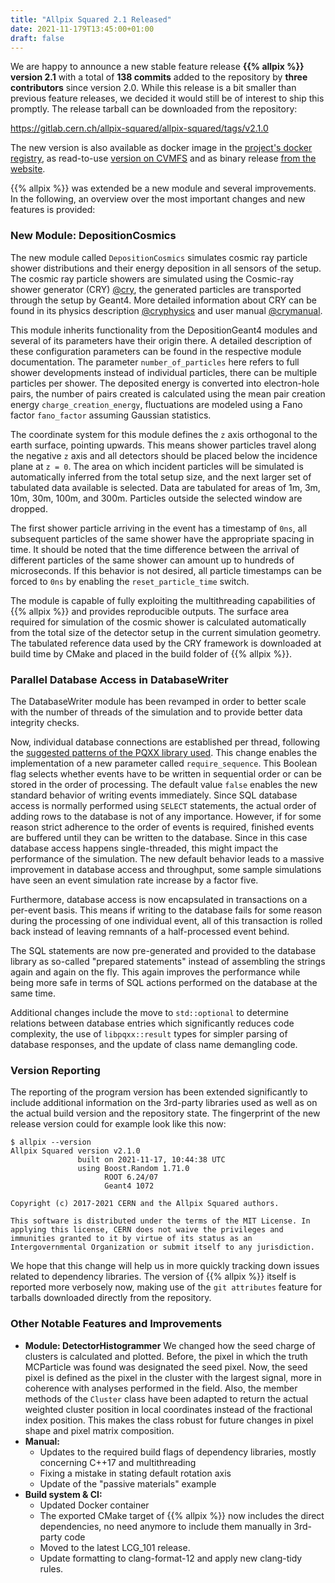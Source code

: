 ```yaml
---
title: "Allpix Squared 2.1 Released"
date: 2021-11-179T13:45:00+01:00
draft: false
---
```


We are happy to announce a new stable feature release **{{% allpix %}} version 2.1** with a total of **138 commits** added to the repository by **three contributors** since version 2.0. While this release is a bit smaller than previous feature releases, we decided it would still be of interest to ship this promptly. The release tarball can be downloaded from the repository:

https://gitlab.cern.ch/allpix-squared/allpix-squared/tags/v2.1.0

The new version is also available as docker image in the [project's docker registry](https://gitlab.cern.ch/allpix-squared/allpix-squared/container_registry), as read-to-use [version on CVMFS](https://project-allpix-squared.web.cern.ch/project-allpix-squared/usermanual/allpix-manualch11.html#x12-26000011.4.1) and as binary release [from the website](https://project-allpix-squared.web.cern.ch/project-allpix-squared/releases/).

{{% allpix %}} was extended be a new module and several improvements. In the following, an overview over the most important changes and new features is provided:
<!--more-->

### New Module: DepositionCosmics

The new module called `DepositionCosmics` simulates cosmic ray particle shower distributions and their energy deposition in all sensors of the setup. The cosmic ray particle showers are simulated using the Cosmic-ray shower generator (CRY) [@cry], the generated particles are transported through the setup by Geant4. More detailed information about CRY can be found in its physics description [@cryphysics] and user manual [@crymanual].

This module inherits functionality from the DepositionGeant4 modules and several of its parameters have their origin there.
A detailed description of these configuration parameters can be found in the respective module documentation.
The parameter `number_of_particles` here refers to full shower developments instead of individual particles, there can be multiple particles per shower.
The deposited energy is converted into electron-hole pairs, the number of pairs created is calculated using the mean pair creation energy `charge_creation_energy`, fluctuations are modeled using a Fano factor `fano_factor` assuming Gaussian statistics.

The coordinate system for this module defines the `z` axis orthogonal to the earth surface, pointing upwards.
This means shower particles travel along the negative `z` axis and all detectors should be placed below the incidence plane at `z = 0`.
The area on which incident particles will be simulated is automatically inferred from the total setup size, and the next larger set of tabulated data available is selected.
Data are tabulated for areas of 1m, 3m, 10m, 30m, 100m, and 300m. Particles outside the selected window are dropped.

The first shower particle arriving in the event has a timestamp of `0ns`, all subsequent particles of the same shower have the appropriate spacing in time.
It should be noted that the time difference between the arrival of different particles of the same shower can amount up to hundreds of microseconds.
If this behavior is not desired, all particle timestamps can be forced to `0ns` by enabling the `reset_particle_time` switch.

The module is capable of fully exploiting the multithreading capabilities of {{% allpix %}} and provides reproducible outputs.
The surface area required for simulation of the cosmic shower is calculated automatically from the total size of the detector setup in the current simulation geometry.
The tabulated reference data used by the CRY framework is downloaded at build time by CMake and placed in the build folder of {{% allpix %}}.


### Parallel Database Access in DatabaseWriter

The DatabaseWriter module has been revamped in order to better scale with the number of threads of the simulation and to provide better data integrity checks.

Now, individual database connections are established per thread, following the [suggested patterns of the PQXX library used](https://libpqxx.readthedocs.io/en/7.3.0/a01348.html).
This change enables the implementation of a new parameter called `require_sequence`. This Boolean flag selects whether events have to be written in sequential order or can be stored in the order of processing.
The default value `false` enables the new standard behavior of writing events immediately. Since SQL database access is normally performed using `SELECT` statements, the actual order of adding rows to the database is not of any importance.
However, if for some reason strict adherence to the order of events is required, finished events are buffered until they can be written to the database. Since in this case database access happens single-threaded, this might impact the performance of the simulation.
The new default behavior leads to a massive improvement in database access and throughput, some sample simulations have seen an event simulation rate increase by a factor five.

Furthermore, database access is now encapsulated in transactions on a per-event basis.
This means if writing to the database fails for some reason during the processing of one individual event, all of this transaction is rolled back instead of leaving remnants of a half-processed event behind.

The SQL statements are now pre-generated and provided to the database library as so-called "prepared statements" instead of assembling the strings again and again on the fly. This again improves the performance while being more safe in terms of SQL actions performed on the database at the same time.

Additional changes include the move to `std::optional` to determine relations between database entries which significantly reduces code complexity, the use of `libpqxx::result` types for simpler parsing of database responses, and the update of class name demangling code.

### Version Reporting

The reporting of the program version has been extended significantly to include additional information on the 3rd-party libraries used as well as on the actual build version and the repository state. The fingerprint of the new release version could for example look like this now:

```
$ allpix --version
Allpix Squared version v2.1.0
               built on 2021-11-17, 10:44:38 UTC
               using Boost.Random 1.71.0
                     ROOT 6.24/07
                     Geant4 1072

Copyright (c) 2017-2021 CERN and the Allpix Squared authors.

This software is distributed under the terms of the MIT License. In applying this license, CERN does not waive the privileges and immunities granted to it by virtue of its status as an Intergovernmental Organization or submit itself to any jurisdiction.
```

We hope that this change will help us in more quickly tracking down issues related to dependency libraries.
The version of {{% allpix %}} itself is reported more verbosely now, making use of the `git attributes` feature for tarballs downloaded directly from the repository.


### Other Notable Features and Improvements

* **Module: DetectorHistogrammer** We changed how the seed charge of clusters is calculated and plotted. Before, the pixel in which the truth MCParticle was found was designated the seed pixel. Now, the seed pixel is defined as the pixel in the cluster with the largest signal, more in coherence with analyses performed in the field. Also, the member methods of the `Cluster` class have been adapted to return the actual weighted cluster position in local coordinates instead of the fractional index position. This makes the class robust for future changes in pixel shape and pixel matrix composition.
* **Manual:**
    * Updates to the required build flags of dependency libraries, mostly concerning C++17 and multithreading
    * Fixing a mistake in stating default rotation axis
    * Update of the "passive materials" example
* **Build system & CI:**
   * Updated Docker container
   * The exported CMake target of {{% allpix %}} now includes the direct dependencies, no need anymore to include them manually in 3rd-party code
   * Moved to the latest LCG_101 release.
   * Update formatting to clang-format-12 and apply new clang-tidy rules.



[@cry]: https://ieeexplore.ieee.org/abstract/document/4437209
[@cryphysics]: https://nuclear.llnl.gov/simulation/doc_cry_v1.7/cry_physics.pdf
[@crymanual]: https://nuclear.llnl.gov/simulation/doc_cry_v1.7/cry.pdf
